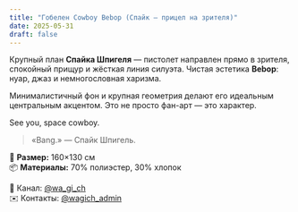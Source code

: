 ```yaml
---
title: "Гобелен Cowboy Bebop (Спайк — прицел на зрителя)"
date: 2025-05-31
draft: false
---
```


Крупный план **Спайка Шпигеля** — пистолет направлен прямо в зрителя, спокойный прищур и жёсткая линия силуэта. Чистая эстетика **Bebop**: нуар, джаз и немногословная харизма.

Минималистичный фон и крупная геометрия делают его идеальным центральным акцентом. Это не просто фан-арт — это характер.

See you, space cowboy.

> «Bang.» — Спайк Шпигель.

🧵 **Размер:** 160×130 см  
📦 **Материалы:** 70% полиэстер, 30% хлопок  

📣 Канал: [@wa_gi_ch](https://t.me/wa_gi_ch)  
✉️ Контакты: [@wagich_admin](https://t.me/wagich_admin)

